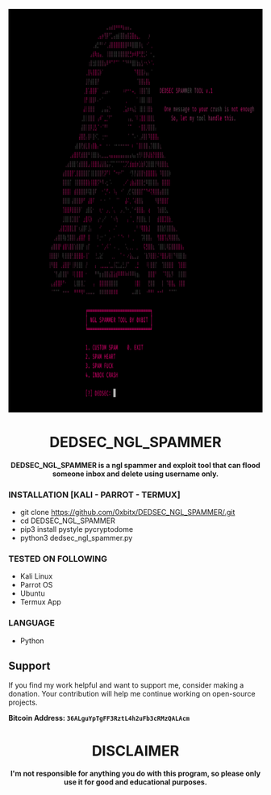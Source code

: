 
<p align="center">
<img src="https://github.com/0xbitx/DEDSEC_NGL_SPAMMER/blob/main/banner.png", width="800", height="800">
</p>
<h1 align="center"> DEDSEC_NGL_SPAMMER</h1>
<h4 align="center">DEDSEC_NGL_SPAMMER is a ngl spammer and exploit tool that can flood someone inbox and delete using username only.</h4>

### INSTALLATION [KALI - PARROT - TERMUX]
* git clone https://github.com/0xbitx/DEDSEC_NGL_SPAMMER/.git
* cd DEDSEC_NGL_SPAMMER
* pip3 install pystyle pycryptodome
* python3 dedsec_ngl_spammer.py

### TESTED ON FOLLOWING
* Kali Linux 
* Parrot OS 
* Ubuntu
* Termux App

### LANGUAGE 
* Python


## Support

If you find my work helpful and want to support me, consider making a donation. Your contribution will help me continue working on open-source projects.

**Bitcoin Address: `36ALguYpTgFF3RztL4h2uFb3cRMzQALAcm`**

<h1 align="center"> DISCLAIMER </h1>

<h4 align="center">I'm not responsible for anything you do with this program, so please only use it for good and educational purposes. </h4>
